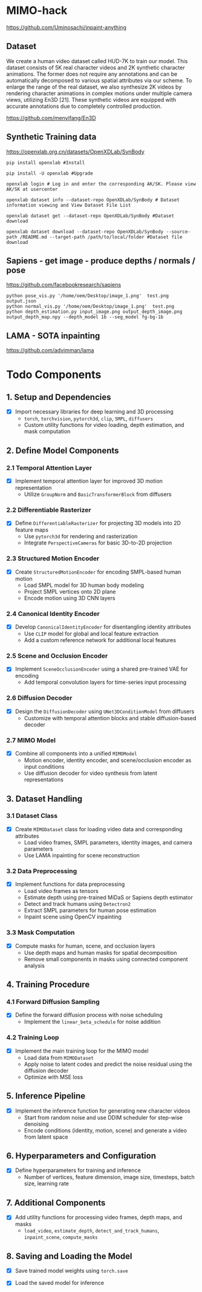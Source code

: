 # MIMO-hack


https://github.com/Uminosachi/inpaint-anything



## Dataset
We create a human video dataset called HUD-7K
to train our model. This dataset consists of 5K real character videos and 2K synthetic character animations. The
former does not require any annotations and can be automatically decomposed to various spatial attributes via our
scheme. To enlarge the range of the real dataset, we also
synthesize 2K videos by rendering character animations in
complex motions under multiple camera views, utilizing En3D [21]. 
These synthetic videos are equipped with accurate annotations due to completely controlled production.

https://github.com/menyifang/En3D



## Synthetic Training data
https://openxlab.org.cn/datasets/OpenXDLab/SynBody

```
pip install openxlab #Install

pip install -U openxlab #Upgrade

openxlab login # Log in and enter the corresponding AK/SK. Please view AK/SK at usercenter

openxlab dataset info --dataset-repo OpenXDLab/SynBody # Dataset information viewing and View Dataset File List

openxlab dataset get --dataset-repo OpenXDLab/SynBody #Dataset download

openxlab dataset download --dataset-repo OpenXDLab/SynBody --source-path /README.md --target-path /path/to/local/folder #Dataset file download
```



## Sapiens - get image - produce depths / normals / pose
https://github.com/facebookresearch/sapiens
```shell
python pose_vis.py '/home/oem/Desktop/image_1.png'  test.png output.json
python normal_vis.py '/home/oem/Desktop/image_1.png'  test.png 
python depth_estimation.py input_image.png output_depth_image.png output_depth_map.npy --depth_model 1b --seg_model fg-bg-1b

```


## LAMA - SOTA inpainting 
https://github.com/advimman/lama



# Todo Components  

## 1. Setup and Dependencies
- [x] Import necessary libraries for deep learning and 3D processing
  - `torch`, `torchvision`, `pytorch3d`, `clip`, `SMPL`, `diffusers`
  - Custom utility functions for video loading, depth estimation, and mask computation

## 2. Define Model Components

### 2.1 Temporal Attention Layer
- [x] Implement temporal attention layer for improved 3D motion representation
  - Utilize `GroupNorm` and `BasicTransformerBlock` from diffusers

### 2.2 Differentiable Rasterizer
- [x] Define `DifferentiableRasterizer` for projecting 3D models into 2D feature maps
  - Use `pytorch3d` for rendering and rasterization
  - Integrate `PerspectiveCameras` for basic 3D-to-2D projection

### 2.3 Structured Motion Encoder
- [x] Create `StructuredMotionEncoder` for encoding SMPL-based human motion
  - Load SMPL model for 3D human body modeling
  - Project SMPL vertices onto 2D plane
  - Encode motion using 3D CNN layers

### 2.4 Canonical Identity Encoder
- [x] Develop `CanonicalIdentityEncoder` for disentangling identity attributes
  - Use `CLIP` model for global and local feature extraction
  - Add a custom reference network for additional local features

### 2.5 Scene and Occlusion Encoder
- [x] Implement `SceneOcclusionEncoder` using a shared pre-trained VAE for encoding
  - Add temporal convolution layers for time-series input processing

### 2.6 Diffusion Decoder
- [x] Design the `DiffusionDecoder` using `UNet3DConditionModel` from diffusers
  - Customize with temporal attention blocks and stable diffusion-based decoder

### 2.7 MIMO Model
- [x] Combine all components into a unified `MIMOModel`
  - Motion encoder, identity encoder, and scene/occlusion encoder as input conditions
  - Use diffusion decoder for video synthesis from latent representations

## 3. Dataset Handling

### 3.1 Dataset Class
- [x] Create `MIMODataset` class for loading video data and corresponding attributes
  - Load video frames, SMPL parameters, identity images, and camera parameters
  - Use LAMA inpainting for scene reconstruction

### 3.2 Data Preprocessing
- [x] Implement functions for data preprocessing
  - Load video frames as tensors
  - Estimate depth using pre-trained MiDaS or Sapiens depth estimator
  - Detect and track humans using `Detectron2`
  - Extract SMPL parameters for human pose estimation
  - Inpaint scene using OpenCV inpainting

### 3.3 Mask Computation
- [x] Compute masks for human, scene, and occlusion layers
  - Use depth maps and human masks for spatial decomposition
  - Remove small components in masks using connected component analysis

## 4. Training Procedure

### 4.1 Forward Diffusion Sampling
- [x] Define the forward diffusion process with noise scheduling
  - Implement the `linear_beta_schedule` for noise addition

### 4.2 Training Loop
- [x] Implement the main training loop for the MIMO model
  - Load data from `MIMODataset`
  - Apply noise to latent codes and predict the noise residual using the diffusion decoder
  - Optimize with MSE loss

## 5. Inference Pipeline
- [x] Implement the inference function for generating new character videos
  - Start from random noise and use DDIM scheduler for step-wise denoising
  - Encode conditions (identity, motion, scene) and generate a video from latent space

## 6. Hyperparameters and Configuration
- [x] Define hyperparameters for training and inference
  - Number of vertices, feature dimension, image size, timesteps, batch size, learning rate

## 7. Additional Components
- [x] Add utility functions for processing video frames, depth maps, and masks
  - `load_video`, `estimate_depth`, `detect_and_track_humans`, `inpaint_scene`, `compute_masks`

## 8. Saving and Loading the Model
- [x] Save trained model weights using `torch.save`
- [x] Load the saved model for inference

